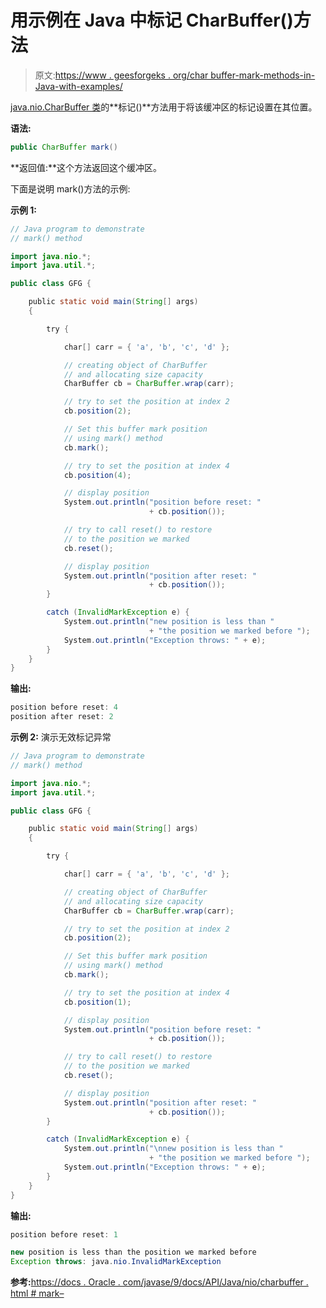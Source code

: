 # 用示例在 Java 中标记 CharBuffer()方法

> 原文:[https://www . geesforgeks . org/char buffer-mark-methods-in-Java-with-examples/](https://www.geeksforgeeks.org/charbuffer-mark-methods-in-java-with-examples/)

[java.nio.CharBuffer 类](https://www.geeksforgeeks.org/tag/java-charbuffer/)的**标记()**方法用于将该缓冲区的标记设置在其位置。

**语法:**

```java
public CharBuffer mark()
```

**返回值:**这个方法返回这个缓冲区。

下面是说明 mark()方法的示例:

**示例 1:**

```java
// Java program to demonstrate
// mark() method

import java.nio.*;
import java.util.*;

public class GFG {

    public static void main(String[] args)
    {

        try {

            char[] carr = { 'a', 'b', 'c', 'd' };

            // creating object of CharBuffer
            // and allocating size capacity
            CharBuffer cb = CharBuffer.wrap(carr);

            // try to set the position at index 2
            cb.position(2);

            // Set this buffer mark position
            // using mark() method
            cb.mark();

            // try to set the position at index 4
            cb.position(4);

            // display position
            System.out.println("position before reset: "
                               + cb.position());

            // try to call reset() to restore
            // to the position we marked
            cb.reset();

            // display position
            System.out.println("position after reset: "
                               + cb.position());
        }

        catch (InvalidMarkException e) {
            System.out.println("new position is less than "
                               + "the position we marked before ");
            System.out.println("Exception throws: " + e);
        }
    }
}
```

**输出:**

```java
position before reset: 4
position after reset: 2

```

**示例 2:** 演示无效标记异常

```java
// Java program to demonstrate
// mark() method

import java.nio.*;
import java.util.*;

public class GFG {

    public static void main(String[] args)
    {

        try {

            char[] carr = { 'a', 'b', 'c', 'd' };

            // creating object of CharBuffer
            // and allocating size capacity
            CharBuffer cb = CharBuffer.wrap(carr);

            // try to set the position at index 2
            cb.position(2);

            // Set this buffer mark position
            // using mark() method
            cb.mark();

            // try to set the position at index 4
            cb.position(1);

            // display position
            System.out.println("position before reset: "
                               + cb.position());

            // try to call reset() to restore
            // to the position we marked
            cb.reset();

            // display position
            System.out.println("position after reset: "
                               + cb.position());
        }

        catch (InvalidMarkException e) {
            System.out.println("\nnew position is less than "
                               + "the position we marked before ");
            System.out.println("Exception throws: " + e);
        }
    }
}
```

**输出:**

```java
position before reset: 1

new position is less than the position we marked before 
Exception throws: java.nio.InvalidMarkException

```

**参考:**[https://docs . Oracle . com/javase/9/docs/API/Java/nio/charbuffer . html # mark–](https://docs.oracle.com/javase/9/docs/api/java/nio/CharBuffer.html#mark--)
